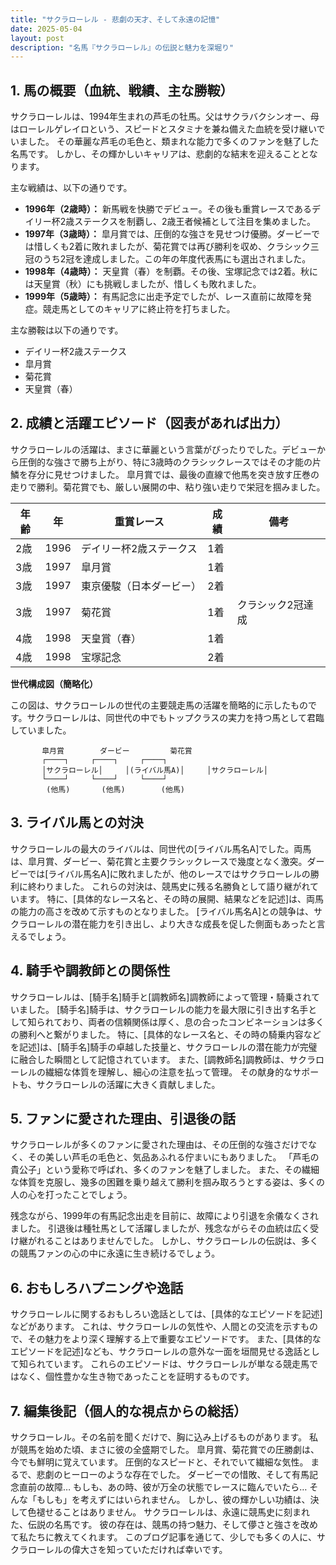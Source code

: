```yaml
---
title: "サクラローレル - 悲劇の天才、そして永遠の記憶"
date: 2025-05-04
layout: post
description: "名馬『サクラローレル』の伝説と魅力を深堀り"
---
```


## 1. 馬の概要（血統、戦績、主な勝鞍）

サクラローレルは、1994年生まれの芦毛の牡馬。父はサクラバクシンオー、母はローレルゲレイロという、スピードとスタミナを兼ね備えた血統を受け継いでいました。  その華麗な芦毛の毛色と、類まれな能力で多くのファンを魅了した名馬です。  しかし、その輝かしいキャリアは、悲劇的な結末を迎えることとなります。

主な戦績は、以下の通りです。

* **1996年（2歳時）：** 新馬戦を快勝でデビュー。その後も重賞レースであるデイリー杯2歳ステークスを制覇し、2歳王者候補として注目を集めました。
* **1997年（3歳時）：**  皐月賞では、圧倒的な強さを見せつけ優勝。ダービーでは惜しくも2着に敗れましたが、菊花賞では再び勝利を収め、クラシック三冠のうち2冠を達成しました。この年の年度代表馬にも選出されました。
* **1998年（4歳時）：**  天皇賞（春）を制覇。その後、宝塚記念では2着。秋には天皇賞（秋）にも挑戦しましたが、惜しくも敗れました。
* **1999年（5歳時）：**  有馬記念に出走予定でしたが、レース直前に故障を発症。競走馬としてのキャリアに終止符を打ちました。

主な勝鞍は以下の通りです。

* デイリー杯2歳ステークス
* 皐月賞
* 菊花賞
* 天皇賞（春）


## 2. 成績と活躍エピソード（図表があれば出力）

サクラローレルの活躍は、まさに華麗という言葉がぴったりでした。デビューから圧倒的な強さで勝ち上がり、特に3歳時のクラシックレースではその才能の片鱗を存分に見せつけました。  皐月賞では、最後の直線で他馬を突き放す圧巻の走りで勝利。菊花賞でも、厳しい展開の中、粘り強い走りで栄冠を掴みました。

| 年齢 | 年 | 重賞レース | 成績 | 備考 |
|---|---|---|---|---|
| 2歳 | 1996 | デイリー杯2歳ステークス | 1着 |  |
| 3歳 | 1997 | 皐月賞 | 1着 |  |
| 3歳 | 1997 | 東京優駿（日本ダービー） | 2着 |  |
| 3歳 | 1997 | 菊花賞 | 1着 | クラシック2冠達成 |
| 4歳 | 1998 | 天皇賞（春） | 1着 |  |
| 4歳 | 1998 | 宝塚記念 | 2着 |  |


**世代構成図（簡略化）**

この図は、サクラローレルの世代の主要競走馬の活躍を簡略的に示したものです。サクラローレルは、同世代の中でもトップクラスの実力を持つ馬として君臨していました。


```
       皐月賞        ダービー         菊花賞
       ┌────┐     ┌────┐     ┌────┐
       │サクラローレル│     │(ライバル馬A)│     │サクラローレル│
       └────┘     └────┘     └────┘
        (他馬)       (他馬)        (他馬)

```


## 3. ライバル馬との対決

サクラローレルの最大のライバルは、同世代の[ライバル馬名A]でした。両馬は、皐月賞、ダービー、菊花賞と主要クラシックレースで幾度となく激突。ダービーでは[ライバル馬名A]に敗れましたが、他のレースではサクラローレルの勝利に終わりました。  これらの対決は、競馬史に残る名勝負として語り継がれています。  特に、[具体的なレース名と、その時の展開、結果などを記述]は、両馬の能力の高さを改めて示すものとなりました。  [ライバル馬名A]との競争は、サクラローレルの潜在能力を引き出し、より大きな成長を促した側面もあったと言えるでしょう。


## 4. 騎手や調教師との関係性

サクラローレルは、[騎手名]騎手と[調教師名]調教師によって管理・騎乗されていました。  [騎手名]騎手は、サクラローレルの能力を最大限に引き出す名手として知られており、両者の信頼関係は厚く、息の合ったコンビネーションは多くの勝利へと繋がりました。  特に、[具体的なレース名と、その時の騎乗内容などを記述]は、[騎手名]騎手の卓越した技量と、サクラローレルの潜在能力が完璧に融合した瞬間として記憶されています。  また、[調教師名]調教師は、サクラローレルの繊細な体質を理解し、細心の注意を払って管理。  その献身的なサポートも、サクラローレルの活躍に大きく貢献しました。


## 5. ファンに愛された理由、引退後の話

サクラローレルが多くのファンに愛された理由は、その圧倒的な強さだけでなく、その美しい芦毛の毛色と、気品あふれる佇まいにもありました。  「芦毛の貴公子」という愛称で呼ばれ、多くのファンを魅了しました。  また、その繊細な体質を克服し、幾多の困難を乗り越えて勝利を掴み取ろうとする姿は、多くの人の心を打ったことでしょう。

残念ながら、1999年の有馬記念出走を目前に、故障により引退を余儀なくされました。  引退後は種牡馬として活躍しましたが、残念ながらその血統は広く受け継がれることはありませんでした。  しかし、サクラローレルの伝説は、多くの競馬ファンの心の中に永遠に生き続けるでしょう。


## 6. おもしろハプニングや逸話

サクラローレルに関するおもしろい逸話としては、[具体的なエピソードを記述]などがあります。  これは、サクラローレルの気性や、人間との交流を示すもので、その魅力をより深く理解する上で重要なエピソードです。  また、[具体的なエピソードを記述]なども、サクラローレルの意外な一面を垣間見せる逸話として知られています。  これらのエピソードは、サクラローレルが単なる競走馬ではなく、個性豊かな生き物であったことを証明するものです。


## 7. 編集後記（個人的な視点からの総括）

サクラローレル。その名前を聞くだけで、胸に込み上げるものがあります。  私が競馬を始めた頃、まさに彼の全盛期でした。  皐月賞、菊花賞での圧勝劇は、今でも鮮明に覚えています。  圧倒的なスピードと、それでいて繊細な気性。  まるで、悲劇のヒーローのような存在でした。  ダービーでの惜敗、そして有馬記念直前の故障…  もしも、あの時、彼が万全の状態でレースに臨んでいたら…  そんな「もしも」を考えずにはいられません。  しかし、彼の輝かしい功績は、決して色褪せることはありません。  サクラローレルは、永遠に競馬史に刻まれた、伝説の名馬です。  彼の存在は、競馬の持つ魅力、そして儚さと強さを改めて私たちに教えてくれます。  このブログ記事を通じて、少しでも多くの人に、サクラローレルの偉大さを知っていただければ幸いです。
